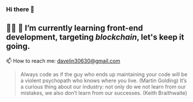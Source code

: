 ### Hi there 👋

<!--
**davelin18yufan/davelin18yufan** is a ✨ _special_ ✨ repository because its `README.md` (this file) appears on your GitHub profile.

Here are some ideas to get you started:

- 🔭 I’m currently working on ...
- 👯 I’m looking to collaborate on ...
- 🤔 I’m looking for help with ...
- 💬 Ask me about ...
- 😄 Pronouns: ...
- ⚡ Fun fact: ...
-->
💪🏼 🌱 I’m currently learning front-end development, targeting *blockchain*, let's keep it going.
---
 📫 How to reach me: davelin30630@gmail.com
 > Always code as if the guy who ends up maintaining your code will be a violent psychopath who knows where you live. (Martin Golding)
 > It’s a curious thing about our industry: not only do we not learn from our mistakes, we also don’t learn from our successes. (Keith Braithwaite)
